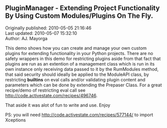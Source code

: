 ## PluginManager - Extending Project Functionality By Using Custom Modules/Plugins On The Fly.  
Originally published: 2010-05-05 21:16:46  
Last updated: 2010-05-07 15:32:10  
Author: AJ. Mayorga  
  
This demo shows how you can create and manage your own custom plugins for extending functionality in your Python projects. There are no safety wrappers in this demo for restricting plugins aside from that fact that plugins are run as an extention of a management class which is run in its own instance only receiving data passed to it by the RumModules method, that said security should ideally be applied to the ModuleAPI class, by restricting __builtins__ on eval calls and/or validating plugin content and parameters which can be done by extending the Prepaser Class. For a great recipe/demo of restricting eval call see http://code.activestate.com/recipes/496746. 

That aside it was alot of fun to write and use. Enjoy

PS: you will need http://code.activestate.com/recipes/577144/ to import Xceptions